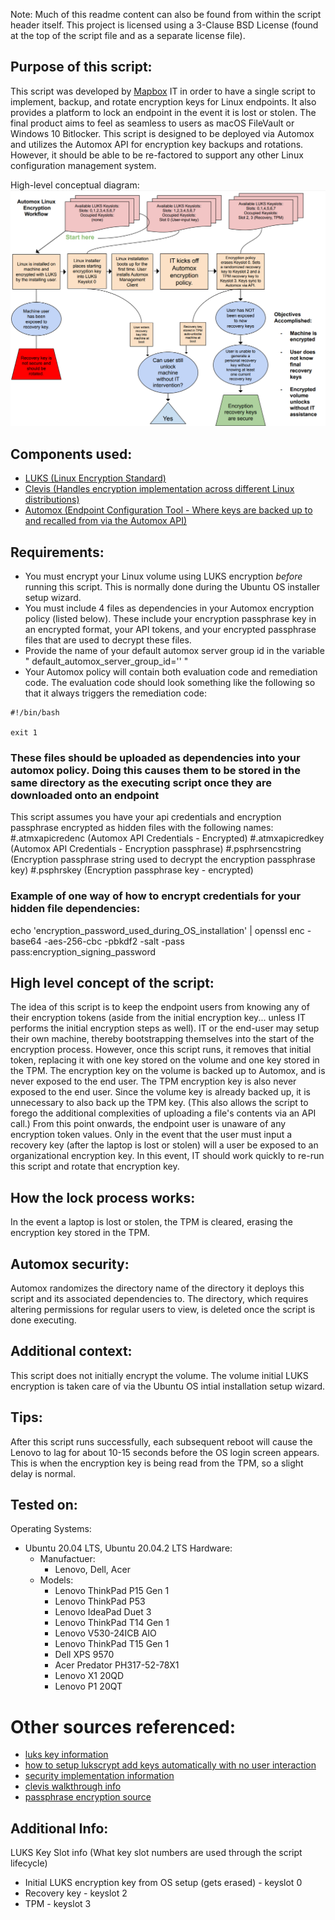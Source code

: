 Note: Much of this readme content can also be found from within the script header itself. 
This project is licensed using a 3-Clause BSD License (found at the top of the script file and as a separate license file).

## Purpose of this script:
This script was developed by [Mapbox](https://www.mapbox.com/) IT in order to have a single script to implement, backup, and rotate encryption keys for Linux endpoints.
It also provides a platform to lock an endpoint in the event it is lost or stolen.
The final product aims to feel as seamless to users as macOS FileVault or Windows 10 Bitlocker.
This script is designed to be deployed via Automox and utilizes the Automox API for encryption key backups and rotations. However, it should be able to be re-factored to support any other Linux configuration management system.

High-level conceptual diagram:
<img src="./media/automox_linux_open_source_diagram.png" size="750">


## Components used:
- [LUKS (Linux Encryption Standard)](https://gitlab.com/cryptsetup/cryptsetup/)
- [Clevis (Handles encryption implementation across different Linux distributions)](https://github.com/latchset/clevis)
- [Automox (Endpoint Configuration Tool - Where keys are backed up to and recalled from via the Automox API)](https://www.automox.com/)

## Requirements:
- You must encrypt your Linux volume using LUKS encryption _before_ running this script. This is normally done during the Ubuntu OS installer setup wizard.
- You must include 4 files as dependencies in your Automox encryption policy (listed below). These include your encryption passphrase key in an encrypted format, your API tokens, and your encrypted passphrase files that are used to decrypt these files.
- Provide the name of your default automox server group id in the variable " default_automox_server_group_id='' "
- Your Automox policy will contain both evaluation code and remediation code. 
The evaluation code should look something like the following so that it always triggers the remediation code:
```
#!/bin/bash

exit 1
```


### These files should be uploaded as dependencies into your automox policy. Doing this causes them to be stored in the same directory as the executing script once they are downloaded onto an endpoint
This script assumes you have your api credentials and encryption passphrase encrypted as hidden files with the following names:
#.atmxapicredenc (Automox API Credentials - Encrypted)
#.atmxapicredkey (Automox API Credentials - Encryption passphrase)
#.psphrsencstring (Encryption passphrase string used to decrypt the encryption passphrase key)
#.psphrskey (Encryption passphrase key - encrypted)

### Example of one way of how to encrypt credentials for your hidden file dependencies:
echo 'encryption_password_used_during_OS_installation' | openssl enc -base64 -aes-256-cbc -pbkdf2 -salt -pass pass:encryption_signing_password

## High level concept of the script:
The idea of this script is to keep the endpoint users from knowing any of their encryption tokens (aside from the initial encryption key... unless IT performs the initial encryption steps as well).
IT or the end-user may setup their own machine, thereby bootstrapping themselves into the start of the encryption process.
However, once this script runs, it removes that initial token, replacing it with one key stored on the volume and one key stored in the TPM.
The encryption key on the volume is backed up to Automox, and is never exposed to the end user.
The TPM encryption key is also never exposed to the end user. Since the volume key is already backed up, it is unnecessary to also back up the TPM key. (This also allows the script to forego the additional complexities of uploading a file's contents via an API call.)
From this point onwards, the endpoint user is unaware of any encryption token values.
Only in the event that the user must input a recovery key (after the laptop is lost or stolen) will a user be exposed to an organizational encryption key. In this event, IT should work quickly to re-run this script and rotate that encryption key.

## How the lock process works:
In the event a laptop is lost or stolen, the TPM is cleared, erasing the encryption key stored in the TPM.

## Automox security:
Automox randomizes the directory name of the directory it deploys this script and its associated dependencies to.
The directory, which requires altering permissions for regular users to view, is deleted once the script is done executing.

## Additional context:
This script does not initially encrypt the volume. The volume initial LUKS encryption is taken care of via the Ubuntu OS intial installation setup wizard.

## Tips:
After this script runs successfully, each subsequent reboot will cause the Lenovo to lag for about 10-15 seconds before the OS login screen appears. This is when the encryption key is being read from the TPM, so a slight delay is normal.

## Tested on:
Operating Systems:
- Ubuntu 20.04 LTS, Ubuntu 20.04.2 LTS
Hardware:
  - Manufactuer:
    - Lenovo, Dell, Acer
  - Models:
    - Lenovo ThinkPad P15 Gen 1
    - Lenovo ThinkPad P53
    - Lenovo IdeaPad Duet 3
    - Lenovo ThinkPad T14 Gen 1
    - Lenovo V530-24ICB AIO
    - Lenovo ThinkPad T15 Gen 1
    - Dell XPS 9570
    - Acer Predator PH317-52-78X1
    - Lenovo X1 20QD
    - Lenovo P1 20QT

# Other sources referenced:
- [luks key information](https://www.thegeekstuff.com/2016/03/cryptsetup-lukskey/) 
- [how to setup lukscrypt add keys automatically with no user interaction](https://blog.sleeplessbeastie.eu/2019/02/20/how-to-non-interactively-manage-luks-passphrases/)
- [security implementation information](https://access.redhat.com/solutions/230993)
- [clevis walkthrough info](https://blog.dowhile0.org/2017/10/18/automatic-luks-volumes-unlocking-using-a-tpm2-chip/)
- [passphrase encryption source](http://www.cyberkeeda.com/2017/06/how-to-use-encrypted-password-in-bash.html)

## Additional Info:
LUKS Key Slot info (What key slot numbers are used through the script lifecycle)
- Initial LUKS encryption key from OS setup (gets erased) - keyslot 0
- Recovery key - keyslot 2
- TPM - keyslot 3
